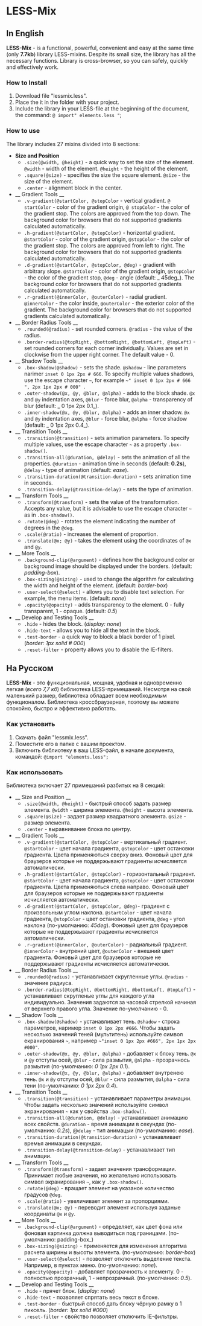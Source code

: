 LESS-Mix
===========

In English
----------
__LESS-Mix__ - is a functional, powerful, convenient and easy at the same time (only __7.7kb__) library LESS-mixins. Despite its small size, the library has all the necessary functions. Library is cross-browser, so you can safely, quickly and effectively work.

### How to Install ###
1. Download file "lessmix.less".
2. Place the it in the folder with your project.
3. Include the library in your LESS-file at the beginning of the document, the command: `@ import" elements.less "`;
 
### How to use ###
The library includes 27 mixins divided into 8 sections:

* __Size and Position__
    * `.size(@width, @height)` - a quick way to set the size of the element. `@width` - width of the element. `@height` - the height of the element.
    * `.square(@size)` - specifies the size the square element. `@size` - the size of the element.
    * `.center` - alignment block in the center.
* __ Gradient Tools __
    * `.v-gradient(@startColor, @stopColor` - vertical gradient. `@ startColor` - color of the gradient origin, `@ stopColor` - the color of the gradient stop. The colors are approved from the top down. The background color for browsers that do not supported gradients calculated automatically.
    * `.h-gradient(@startColor, @stopColor)` - horizontal gradient. `@startColor` - color of the gradient origin, `@stopColor` - the color of the gradient stop. The colors are approved from left to right. The background color for browsers that do not supported gradients calculated automatically.
    * `.d-gradient(@startColor, @stopColor, @deg)` - gradient with arbitrary slope. `@startColor` - color of the gradient origin, `@stopColor` - the color of the gradient stop, `@deg` - angle (default: _ 45deg_). The background color for browsers that do not supported gradients calculated automatically.
    * `.r-gradient(@innerColor, @outerColor)` - radial gradient. `@innerColor` - the color inside, `@outerColor` - the exterior color of the gradient. The background color for browsers that do not supported gradients calculated automatically.
* __ Border Radius Tools __
    * `.rounded(@radius)` - set rounded corners. `@radius` - the value of the radius.
    * `.border-radius(@topRight, @bottomRight, @bottomLeft, @topLeft)` - set rounded corners for each corner individually.     Values are set in clockwise from the upper right corner. The default value - 0.
* __ Shadow Tools __
    * `.box-shadow(@shadow)` - sets the shade. `@shadow` - line parameters narimer `inset 0 1px 2px # 666`. To specify multiple values shadows, use the escape character `~`, for example `~" inset 0 1px 2px # 666 ", 2px 1px 2px # 000" `.
    * `.outer-shadow(@x, @y, @blur, @alpha)` - adds to the block shade. `@x` and `@y` indentation axes, `@blur` - force blur, `@alpha` - transparency of blur (default: _ 0 1px 2px 0.1_).
    * `.inner-shadow(@x, @y, @blur, @alpha)` - adds an inner shadow. `@x` and `@y` indentation axes, `@blur` - force blur, `@alpha` - force shadow (default: _ 0 1px 2px 0.4_).
* __ Transition Tools __
    * `.transition(@transition)` - sets animation parameters. To specify multiple values, use the escape character `~` as a property `.box-shadow()`.
    * `.transition-all(@duration, @delay)` - sets the animation of all the properties. `@duration` - animation time in seconds (default: __0.2s__), `@delay` - type of animation (default: _ease_).
    * `.transition-duration(@transition-duration)` - sets animation time in seconds.
    * `.transition-delay(@transition-delay)` - sets the type of animation.
* __ Transform Tools __
    * `.transform(@transform)` - sets the value of the transformation. Accepts any value, but it is advisable to use the escape character `~` as in `.box-shadow()`.
    * `.rotate(@deg)` - rotates the element indicating the number of degrees in the `@deg`.
    * `.scale(@ratio)` - increases the element of proportion.
    * `.translate(@x; @y)` - takes the element using the coordinates of `@x` and `@y`.
* __ More Tools __
    * `.background-clip(@argument)` - defines how the background color or background image should be displayed under the borders. (default: _padding-box_).
    * `.box-sizing(@sizing)` - used to change the algorithm for calculating the width and height of the element. (default: _border-box_)
    * `.user-select(@select)` - allows you to disable text selection. For example, the menu items. (default: _none_)
    * `.opacity(@opacity)` - adds transparency to the element. 0 - fully transparent, 1 - opaque. (default: _0.5_)
* __ Develop and Testing Tools __
    * `.hide` - hides the block. (_display: none_)
    * `.hide-text` - allows you to hide all the text in the block.
    * `.test-border` - a quick way to block a black border of 1 pixel. (_border: 1px solid # 000_)
    * `.reset-filter` - property allows you to disable the IE-filters.
    


На Русском
-----------
__LESS-Mix__ - это функциональная, мощная, удобная и одновременно легкая (_всего 7,7 кб_) библиотека LESS-примешаний. Несмотря на свой маленький размер, библиотека обладает всем необходимым функционалом. Библиотека кроссбраузерная, поэтому вы можете спокойно, быстро и эффективно работать.

### Как установить ###
1. Скачать файл "lessmix.less".
2. Поместите его в папке с вашим проектом.
3. Включить библиотеку в ваш LESS-файл, в начале документа, командой: `@import "elements.less";`

### Как использовать ###
Библиотека включает 27 примешаний разбитых на 8 секций:

* __ Size and Position __
    * `.size(@width, @height)` - быстрый способ задать размер элемента. `@width` - ширина элемента. `@height` - высота элемента.
    * `.square(@size)` - задает размер квадратного элемента. `@size` - размер элемента.
    * `.center` - выравнивание блока по центру.
* __ Gradient Tools __
    * `.v-gradient(@startColor, @stopColor` - вертикальный градиент. `@startColor` - цвет начала градиента, `@stopColor` - цвет остановки градиента. Цвета применяються сверху вниз. Фоновый цвет для браузеров которые не поддержывают градиенты исчисляется автоматически.
    * `.h-gradient(@startColor, @stopColor)` - горизонтальный градиент. `@startColor` - цвет начала градиента, `@stopColor` - цвет остановки градиента. Цвета применяються слева направо. Фоновый цвет для браузеров которые не поддержывают градиенты исчисляется автоматически.
    * `.d-gradient(@startColor, @stopColor, @deg)`- градиент с произвольным углом наклона. `@startColor` - цвет начала градиента, `@stopColor` - цвет остановки градиента, `@deg` - угол наклона (по-умолчанию: _45deg_). Фоновый цвет для браузеров которые не поддержывают градиенты исчисляется автоматически.
    * `.r-gradient(@innerColor, @outerColor)` - радиальный градиент. `@innerColor` - внутрений цвет, `@outerColor` - внешний цвет градиента. Фоновый цвет для браузеров которые не поддержывают градиенты исчисляется автоматически.
* __ Border Radius Tools __
    * `.rounded(@radius)` - устанавливает скругленные углы. `@radius` - значение радиуса.
    * `.border-radius(@topRight, @bottomRight, @bottomLeft, @topLeft)` - устанавливает скругленые углы для каждого угла индивидуально. Значения задаются за часовой стрелкой начиная от верхнего правого угла. Значение по-умолчанию - 0.
* __ Shadow Tools __
    * `.box-shadow(@shadow)` - устанавливает тень. `@shadow` - строка параметров, наример `inset 0 1px 2px #666`. Чтобы задать несколько значений теней (мультитень) используйте символ екранирования `~`, например `~"inset 0 1px 2px #666", 2px 1px 2px #000"`.
    * `.outer-shadow(@x, @y, @blur, @alpha)` - добавляет к блоку тень. `@x` и `@y` отступы осей, `@blur` - сила размытия, `@alpha` - прозрачнось размытия (по-умолчанию: _0 1px 2px 0.1_). 
    * `.inner-shadow(@x, @y, @blur, @alpha)` - добавляет внутренею тень. `@x` и `@y` отступы осей, `@blur` - сила размытия, `@alpha` - сила тени (по-умолчанию: _0 1px 2px 0.4_).
* __ Transition Tools __
    * `.transition(@transition)` - устанавливает параметры анимации. Чтобы задать несколько значений используйте символ экранирования `~` как у свойства `.box-shadow()`.
    * `.transition-all(@duration, @delay)` - устанавливает анимацию всех свойств. `@duration` - время анимации в секундах (по-умолчанию: _0.2s_), @`delay` - тип анимацыи (по-умолчанию: _ease_).
    * `.transition-duration(@transition-duration)` - устанавливает времья анимации в секундах.
    * `.transition-delay(@transition-delay)` - устанавливает тип анимации. 
* __ Transform Tools __
    * `.transform(@transform)` - задает значения трансформации. Принимает любые значения, но желательно использовать символ экранирования `~`, как у `.box-shadow()`.
    * `.rotate(@deg)` - вращает элемент на указаное количество градусов `@deg`.
    * `.scale(@ratio)` - увеличивает элемент за пропорциями.
    * `.translate(@x; @y)` - переводит элемент используя заданые координаты `@x` и `@y`.
* __ More Tools __
    * `.background-clip(@argument)` - определяет, как цвет фона или фоновая картинка должна выводиться под границами. (по-умолчанию: padding-box_)
    * `.box-sizing(@sizing)` - применяется для изменения алгоритма расчета ширины и высоты элемента. (по-умолчанию: _border-box_)
    * `.user-select(@select)` - позволяет отключить выделение текста. Например, в пунктах меню. (по-умолчанию: _none_).
    * `.opacity(@opacity)` - добавляет прозрачность к элементу. 0 - полностью прозрачный, 1 - непрозрачный. (по-умолчанию: _0.5_).
* __ Develop and Testing Tools __
    * `.hide` - прячет блок. (_display: none_)
    * `.hide-text` - позволяет спрятать весь текст в блоке.
    * `.test-border` - быстрый способ дать блоку чёрную рамку в 1 пиксель. (_border: 1px solid #000_)
    * `.reset-filter` - свойство позволяет отключить IE-фильтры.